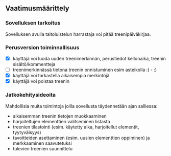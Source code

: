## Vaatimusmäärittely

### Sovelluksen tarkoitus

Sovelluksen avulla taitoluistelun harrastaja voi pitää treenipäiväkirjaa.

### Perusversion toiminnallisuus

- [x] käyttäjä voi luoda uuden treenimerkinnän, perustiedot kellonaika, treenin sisältö/kommentteja 
- [ ] treenimerkinnässä tietona treenin onnistuminen esim asteikolla :( - :)
- [x] käyttäjä voi tarkastella aikaisempia merkintöjä
- [x] käyttäjä voi poistaa treenin

### Jatkokehitysideoita

Mahdollisia muita toimintoja joilla sovellusta täydennetään ajan salliessa:

- aikaisemman treenin tietojen muokkaaminen
- harjoiteltujen elementtien valitseminen listasta
- treenien tilastointi (esim. käytetty aika, harjoitellut elementit, tyytyväisyys)
- tavoitteiden asettaminen (esim. uusien elementtien oppiminen) ja merkkaaminen saavutetuksi
- tulevien treenien suunnittelu
